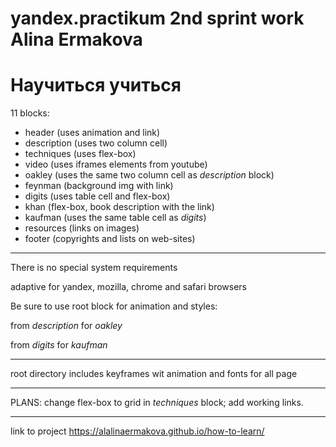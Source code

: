 yandex.practikum 2nd sprint work 
Alina Ermakova
================================

# Научиться учиться 

11 blocks:
* header (uses animation and link)
* description (uses two column cell)
* techniques (uses flex-box)
* video (uses iframes elements from youtube)
* oakley (uses the same two column cell as _description_ block)
* feynman (background img with link)
* digits (uses table cell and flex-box)
* khan  (flex-box, book  description with the link)
* kaufman (uses the same table cell as _digits_)
* resources (links on images)
* footer (copyrights and lists on web-sites)


 --------------------------------

 
 There is no special system requirements 

 adaptive for yandex, mozilla, chrome and safari browsers 

 Be sure to use root block for animation and styles: 

 from _description_ for _oakley_

 from _digits_ for _kaufman_

 ---------------------------------

 
 root directory includes keyframes wit animation and fonts for all page 


 ---------------------------------


 PLANS: change flex-box to grid in _techniques_ block; add working links.
 
  ---------------------------------
  
  link to project  https://alalinaermakova.github.io/how-to-learn/
 





